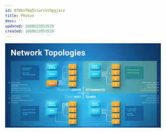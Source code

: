 ```yaml
---
id: 078bv76q5niwrvvt9ggjarz
title: Photon
desc: ''
updated: 1688622853529
created: 1688622853529
---
```


![](/assets/images/2024-02-06-21-11-49.png)